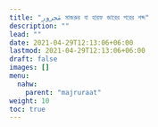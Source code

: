 ```yaml
---
title: "مَجرور মাজরুর বা হারফ জারের পরের শব্দ"
description: ""
lead: ""
date: 2021-04-29T12:13:06+06:00
lastmod: 2021-04-29T12:13:06+06:00
draft: false
images: []
menu: 
  nahw:
    parent: "majruraat"
weight: 10
toc: true
---
```



